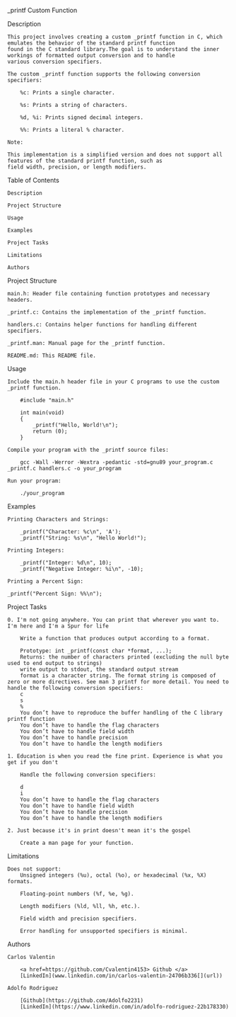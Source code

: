 _printf Custom Function

Description

    This project involves creating a custom _printf function in C, which emulates the behavior of the standard printf function
    found in the C standard library.The goal is to understand the inner workings of formatted output conversion and to handle
    various conversion specifiers.

    The custom _printf function supports the following conversion specifiers:

        %c: Prints a single character.

        %s: Prints a string of characters.

        %d, %i: Prints signed decimal integers.

        %%: Prints a literal % character.

    Note:

    This implementation is a simplified version and does not support all features of the standard printf function, such as
    field width, precision, or length modifiers.

Table of Contents

    Description

    Project Structure

    Usage

    Examples

    Project Tasks

    Limitations

    Authors

Project Structure

    main.h: Header file containing function prototypes and necessary headers.

    _printf.c: Contains the implementation of the _printf function.

    handlers.c: Contains helper functions for handling different specifiers.

    _printf.man: Manual page for the _printf function.

    README.md: This README file.

Usage

    Include the main.h header file in your C programs to use the custom _printf function.

        #include "main.h"

        int main(void)
        {
            _printf("Hello, World!\n");
            return (0);
        }

    Compile your program with the _printf source files:

        gcc -Wall -Werror -Wextra -pedantic -std=gnu89 your_program.c _printf.c handlers.c -o your_program

    Run your program:

        ./your_program

Examples

    Printing Characters and Strings:

        _printf("Character: %c\n", 'A');
        _printf("String: %s\n", "Hello World!");

    Printing Integers:

        _printf("Integer: %d\n", 10);
        _printf("Negative Integer: %i\n", -10);

    Printing a Percent Sign:

    _printf("Percent Sign: %%\n");

Project Tasks

    0. I'm not going anywhere. You can print that wherever you want to. I'm here and I'm a Spur for life

        Write a function that produces output according to a format.

        Prototype: int _printf(const char *format, ...);
        Returns: the number of characters printed (excluding the null byte used to end output to strings)
        write output to stdout, the standard output stream
        format is a character string. The format string is composed of zero or more directives. See man 3 printf for more detail. You need to handle the following conversion specifiers:
        c
        s
        %
        You don’t have to reproduce the buffer handling of the C library printf function
        You don’t have to handle the flag characters
        You don’t have to handle field width
        You don’t have to handle precision
        You don’t have to handle the length modifiers

    1. Education is when you read the fine print. Experience is what you get if you don't

        Handle the following conversion specifiers:

        d
        i
        You don’t have to handle the flag characters
        You don’t have to handle field width
        You don’t have to handle precision
        You don’t have to handle the length modifiers

    2. Just because it's in print doesn't mean it's the gospel

        Create a man page for your function.

Limitations

    Does not support:
        Unsigned integers (%u), octal (%o), or hexadecimal (%x, %X) formats.

        Floating-point numbers (%f, %e, %g).

        Length modifiers (%ld, %ll, %h, etc.).

        Field width and precision specifiers.

        Error handling for unsupported specifiers is minimal.

Authors

    Carlos Valentin

        <a href=https://github.com/Cvalentin4153> Github </a>
        [LinkedIn](www.linkedin.com/in/carlos-valentin-24706b336[](url))

    Adolfo Rodriguez

        [Github](https://github.com/Adolfo2231)
        [LinkedIn](https://www.linkedin.com/in/adolfo-rodriguez-22b178330)
